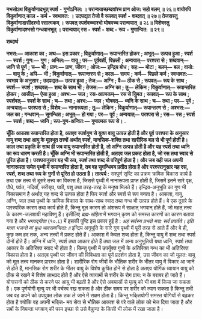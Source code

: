  **नभसोऽथ विकुर्वाणादभूत् स्पर्श** **-** **गुणोऽनिल: ।** **परान्वयाच्छब्दवांश्च प्राण ओज: सहो बलम् ॥ २६॥** **वायोरपि विकुर्वाणात् काल** **-** **कर्म** **-** **स्वभावत: ।** **उदपद्यत तेजो वै रूपवत् स्पर्श** **-** **शब्दवत् ॥ २७॥** **तेजसस्तु विकुर्वाणादासीदश्भो रसात्मकम् ।** **रूपवत् स्पर्शवच्चाश्भो घोषवच्च परान्वयात् ॥ २८॥** **विशेषस्तु विकुर्वाणादश्भसो गन्धवानभूत् ।** **परान्वयाद् रस** **-** **स्पर्श** **-** **शब्द** **-** **रूप** **-** **गुणान्वित: ॥ २९॥** 

**शब्दार्थ** 

**नभस:—** **आकाश का** **; अथ—** **इस प्रकार** **; विकुर्वाणात्—** **रूपान्तरित होकर** **; अभूत्—** **उत्पन्न हुआ** **; स्पर्श—** **स्पर्श** **; गुण:—** **गुण** **;** **अनिल:—** **वायु** **; पर—** **पूर्ववर्ती, पिछली** **; अन्वयात्—** **परश्परा से** **; शब्दवान्—** **ध्वनि से पूर्ण** **; च—** **भी** **; प्राण:—** **प्राण, जीवन** **;** **ओज:—** **इन्द्रिय बोध** **; सह:—** **मोटा** **; बलम्—** **बल** **; वायो:—** **वायु के** **; अपि—** **भी** **; विकुर्वाणात्—** **रूपान्तरण से** **; काल—** **समय** **;** **कर्म—** **पिछले कर्म** **; स्वभावत:—** **स्वभाव के अनुसार** **; उदपद्यत—** **उत्पन्न हुआ** **; तेज:—** **अग्नि** **; वै—** **ठीक से** **; रूपवत्—** **रूप के** **साथ** **; स्पर्श—** **स्पर्श** **; शब्दवत्—** **शब्द के साथ भी** **; तेजस:—** **अग्नि का** **; तु—** **लेकिन** **; विकुर्वाणात्—** **रूपान्तरित होकर** **;** **आसीत्—** **ऐसा हुआ** **; अश्भ:—** **जल** **; रस-आत्मकम्—** **रस से निॢमत** **; रूपवत्—** **रूप के साथ** **; स्पर्शवत्—** **स्पर्श के साथ** **; च—** **तथा** **; अश्भ:—** **जल** **; घोषवत्—** **ध्वनि के साथ** **; च—** **तथा** **; पर—** **पूर्व** **; अन्वयात्—** **परश्परा से** **; विशेष:—** **नानारूपता** **; तु—** **लेकिन** **; विकुर्वाणात्—** **रूपान्तरण से** **; अश्भस:—** **जल का** **; गन्धवान्—** **सुगन्धित** **; अभूत्—** **हो गया** **; पर—** **पूर्व** **; अन्वयात्—** **परश्परा से** **; रस—** **रस** **; स्पर्श—** **स्पर्श** **; शब्द—** **ध्वनि** **; रूप-गुण-अन्वित:—** **गुणात्मक रूप से।** **.** 

**चूँकि आकाश रूपान्तरित होता है, अतएव स्पर्शगुण से युक्त वायु उत्पन्न होती है और पूर्व** **परश्परा के अनुसार वायु शब्द तथा आयु के मूलभूत तत्त्वों अर्थात् स्पर्श, मानसिक-शक्ति तथा** **शारीरिक बल से भी पूर्ण होती है। काल तथा प्रकृति के साथ ही जब वायु रूपान्तरित होती है,** **तो अग्नि उत्पन्न होती है और यह स्पर्श तथा ध्वनि का रूप धारण करती है। चूँकि अग्नि भी** **रूपान्तरित होती है, अतएव जल प्रकट होता है, जो रस तथा स्वाद से पूरित होता है।** **परश्परानुसार यह भी रूप, स्पर्श तथा शब्द से परिपूर्ण होता है। और जब यही जल अपनी** **नानारूपता समेत पृथ्वी में रूपान्तरित होता है, तब वह सुगन्धिमय प्रतीत होता है और** **परश्परानुसार यह रस, स्पर्श, शब्द तथा रूप के गुणों से पूरित हो उठता है।** **तात्पर्य :** सश्पूर्ण सृष्टि का प्रक्रम क्रमिक विकास कार्य है तथा एक तत्त्व से दूसरे तत्त्व का विकास है, जिससे पृथ्वी में नानारूपता प्राप्त होती है, जिसमें इतने सारे वृक्ष, पौधे, पर्वत, नदियाँ, सरीसृप, पक्षी, पशु तथा तरह-तरह के मनुष्य मिलते हैं। इन्द्रिय-अनुभूति का गुण भी विकासमान है अर्थात् यह शब्द से उत्पन्न होता है फिर स्पर्श और स्पर्श से रूप बनता है। आकाश, वायु, अग्नि, जल तथा पृथ्वी के क्रमिक विकास के साथ-साथ स्वाद तथा गन्ध भी उत्पन्न होते हैं। वे एक दूसरे के पारस्परिक कारण तथा कार्य होते हैं, किन्तु मूल कारण तो अंशरूप में साक्षात् भगवान् होते हैं, जो महत् तत्त्व के कारण-जलशायी महाविष्णु हैं। इसीलिए *ब्रह्म-संहिता* में भगवान् कृष्ण को समस्त कारणों का कारण बताया गया है और *भगवद्गीता* (१०.८) में इसकी पुष्टि इस प्रकार हुई है : *अहं सर्वस्य प्रभवो मत्त: सर्वं प्रवर्तते।* *इति मत्वा भजन्ते मां बुधा भावसमन्विता:॥* इन्द्रिय अनुभूति के सारे गुण पृथ्वी में पूरी तरह से आते हैं और वे ही, कुछ कम हद तक, अन्य तत्त्वों में प्रकट होते हैं। आकाश में केवल शब्द होता है, किन्तु वायु में शब्द तथा स्पर्श दोनों होते हैं। अग्नि में ध्वनि, स्पर्श तथा आकार होते हैं तथा जल में अन्य अनुभूतियों यथा ध्वनि, स्पर्श तथा आकार के अतिरिक्त स्वाद भी होता है। किन्तु पृथ्वी में उपर्युक्त गुणों के अतिरिक्त गन्ध का भी अतिरिक्त विकास होता है। अतएव पृथ्वी पर जीवन की विविधता का पूर्ण प्रदर्शन होता है, उस जीवन का जो मूलत: वायु को मूल तत्त्व मानकर प्रारश्भ होता है। शारीरिक रोग जीवों के भौतिक शरीर के भीतर वायु में विकार आ जाने से होते हैं, मानसिक रोग शरीर के भीतर वायु के विशेष कुपित होने से होता है अतएव योगिक व्यायाम वायु को ठीक से रखने में विशेष लाभप्रद होते हैं और ऐसे व्यायामों से शरीर के रोग प्राय: न के बराबर हो जाते हैं। योगासनों को ठीक से करने पर आयु भी बढ़ती है और ऐसे अवयासों से मृत्यु को भी वश में किया जा सकता है। एक पूर्णयोगी मृत्यु पर भी वर्चस्व रख सकता है और ठीक समय पर शरीर को त्याग सकता है किन्तु तभी जब वह अपने को उपयुक्त लोक तक ले जाने में सक्षम होता है। किन्तु भकि्तयोगी समस्त योगियों से बढ़कर होता है क्योंकि वह अपनी भकि्त- मय सेवा से भौतिक आकाश से परे वाले लोक को भेज दिया जाता है और सबों के नियन्ता भगवान् की परम इच्छा से उसे वैकुण्ठ के किसी भी लोक में रखा जाता है। 